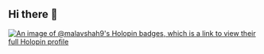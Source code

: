 ## Hi there 👋

[![An image of @malavshah9's Holopin badges, which is a link to view their full Holopin profile](https://holopin.me/malavshah9)](https://holopin.io/@malavshah9)

<!--
**malavshah9/malavshah9** is a ✨ _special_ ✨ repository because its `README.md` (this file) appears on your GitHub profile.

Here are some ideas to get you started:

- 🔭 I’m currently working on ...
- 🌱 I’m currently learning ...
- 👯 I’m looking to collaborate on ...
- 🤔 I’m looking for help with ...
- 💬 Ask me about ...
- 📫 How to reach me: ...
- 😄 Pronouns: ...
- ⚡ Fun fact: ...
-->
